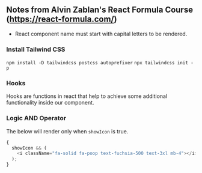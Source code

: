 ## Notes from Alvin Zablan's React Formula Course (https://react-formula.com/)

- React component name must start with capital letters to be rendered.

### Install Tailwind CSS

`npm install -D tailwindcss postcss autoprefixer`
`npx tailwindcss init -p`

### Hooks

Hooks are functions in react that help to achieve some additional functionality inside our component.

### Logic AND Operator

The below will render only when `showIcon` is true.

```js
{
  showIcon && (
    <i className="fa-solid fa-poop text-fuchsia-500 text-3xl mb-4"></i>
  );
}
```
